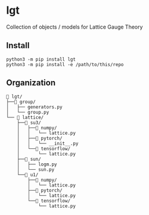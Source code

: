 # lgt
Collection of objects / models for Lattice Gauge Theory

## Install
`python3 -m pip install lgt`<br>
`python3 -m pip install -e /path/to/this/repo`

## Organization
```
📁 lgt/
├──📁 group/
│   ├── generators.py
│   └── group.py
└── 📁 lattice/
    ├──📁 su3/
    │   ├──📁 numpy/
    │   │   └── lattice.py
    │   ├──📁 pytorch/
    │   │   └── __init__.py
    │   └──📁 tensorflow/
    │       └── lattice.py
    ├──📁 sun/
    │   ├── logm.py
    │   └── sun.py
    └──📁 u1/
        ├──📁 numpy/
        │   └── lattice.py
        ├──📁 pytorch/
        │   └── lattice.py
        └──📁 tensorflow/
            └── lattice.py
```
